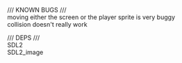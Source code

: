 /// KNOWN BUGS ///  
moving either the screen or the player sprite is very buggy  
collision doesn't really work  
  
/// DEPS ///  
SDL2  
SDL2_image  
